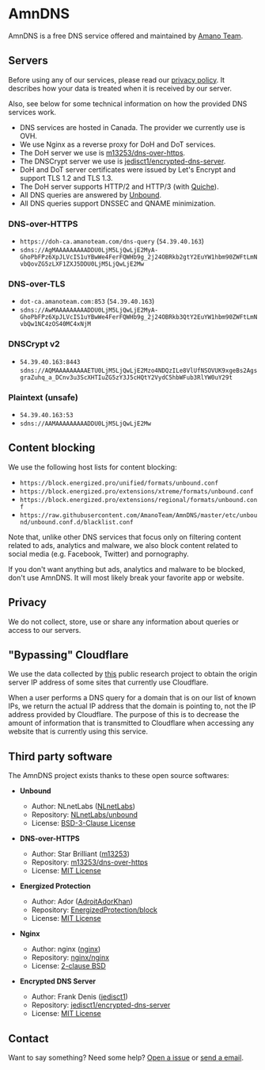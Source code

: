 # AmnDNS

AmnDNS is a free DNS service offered and maintained by [Amano Team](https://amanoteam.com/).

## Servers

Before using any of our services, please read our [privacy policy](#privacy). It describes how your data is treated when it is received by our server.

Also, see below for some technical information on how the provided DNS services work.

* DNS services are hosted in Canada. The provider we currently use is OVH.
* We use Nginx as a reverse proxy for DoH and DoT services.
* The DoH server we use is [m13253/dns-over-https](https://github.com/m13253/dns-over-https).
* The DNSCrypt server we use is [jedisct1/encrypted-dns-server](https://github.com/jedisct1/encrypted-dns-server).
* DoH and DoT server certificates were issued by Let's Encrypt and support TLS 1.2 and TLS 1.3.
* The DoH server supports HTTP/2 and HTTP/3 (with [Quiche](https://github.com/cloudflare/quiche)).
* All DNS queries are answered by [Unbound](https://github.com/NLnetLabs/unbound).
* All DNS queries support DNSSEC and QNAME minimization.

### DNS-over-HTTPS

* `https://doh-ca.amanoteam.com/dns-query` (`54.39.40.163`)
* `sdns://AgMAAAAAAAAADDU0LjM5LjQwLjE2MyA-GhoPbFPz6XpJLVcIS1uYBwWe4FerFQWHb9g_2j24OBRkb2gtY2EuYW1hbm90ZWFtLmNvbQovZG5zLXF1ZXJ5DDU0LjM5LjQwLjE2Mw`

### DNS-over-TLS

* `dot-ca.amanoteam.com:853` (`54.39.40.163`)
* `sdns://AwMAAAAAAAAADDU0LjM5LjQwLjE2MyA-GhoPbFPz6XpJLVcIS1uYBwWe4FerFQWHb9g_2j24OBRkb3QtY2EuYW1hbm90ZWFtLmNvbQw1NC4zOS40MC4xNjM`

### DNSCrypt v2

* `54.39.40.163:8443` `sdns://AQMAAAAAAAAAETU0LjM5LjQwLjE2Mzo4NDQzILe8VlUfNSOVUK9xgeBs2AgsgraZuhq_a_DCnv3u3ScXHTIuZG5zY3J5cHQtY2VydC5hbWFub3RlYW0uY29t`

### Plaintext (unsafe)

* `54.39.40.163:53`
* `sdns://AAMAAAAAAAAADDU0LjM5LjQwLjE2Mw`

## Content blocking

We use the following host lists for content blocking:

* `https://block.energized.pro/unified/formats/unbound.conf`
* `https://block.energized.pro/extensions/xtreme/formats/unbound.conf`
* `https://block.energized.pro/extensions/regional/formats/unbound.conf`
* `https://raw.githubusercontent.com/AmanoTeam/AmnDNS/master/etc/unbound/unbound.conf.d/blacklist.conf`

Note that, unlike other DNS services that focus only on filtering content related to ads, analytics and malware, we also block content related to social media (e.g. Facebook, Twitter) and pornography.

If you don't want anything but ads, analytics and malware to be blocked, don't use AmnDNS. It will most likely break your favorite app or website.

## Privacy

We do not collect, store, use or share any information about queries or access to our servers.

## "Bypassing" Cloudflare

We use the data collected by [this](http://www.crimeflare.org:82/cfs.html) public research project to obtain the origin server IP address of some sites that currently use Cloudflare.

When a user performs a DNS query for a domain that is on our list of known IPs, we return the actual IP address that the domain is pointing to, not the IP address provided by Cloudflare. The purpose of this is to decrease the amount of information that is transmitted to Cloudflare when accessing any website that is currently using this service.

## Third party software

The AmnDNS project exists thanks to these open source softwares:

- **Unbound**
  - Author: NLnetLabs ([NLnetLabs](https://github.com/NLnetLabs))
  - Repository: [NLnetLabs/unbound](https://github.com/NLnetLabs/unbound)
  - License: [BSD-3-Clause License](https://github.com/m13253/dns-over-https/blob/master/LICENSE)

- **DNS-over-HTTPS**
  - Author: Star Brilliant ([m13253](https://github.com/m13253))
  - Repository: [m13253/dns-over-https](https://github.com/m13253/dns-over-https)
  - License: [MIT License](https://github.com/NLnetLabs/unbound/blob/master/LICENSE)

- **Energized Protection**
  - Author: Ador ([AdroitAdorKhan](https://github.com/AdroitAdorKhan))
  - Repository: [EnergizedProtection/block](https://github.com/EnergizedProtection/block)
  - License: [MIT License](https://github.com/EnergizedProtection/block/blob/master/LICENSE)

- **Nginx**
  - Author: nginx ([nginx](https://github.com/nginx))
  - Repository: [nginx/nginx](https://github.com/nginx/nginx)
  - License: [2-clause BSD](https://opensource.org/licenses/BSD-2-Clause)

- **Encrypted DNS Server**
  - Author: Frank Denis ([jedisct1](https://github.com/jedisct1))
  - Repository: [jedisct1/encrypted-dns-server](https://github.com/jedisct1/encrypted-dns-server)
  - License: [MIT License](https://github.com/jedisct1/encrypted-dns-server/blob/master/LICENSE)

## Contact

Want to say something? Need some help? [Open a issue](https://github.com/AmanoTeam/AmnDNS/issues) or [send a email](https://spamty.eu/show.php?key=d7967f0e625c5f19c9c655b8).
